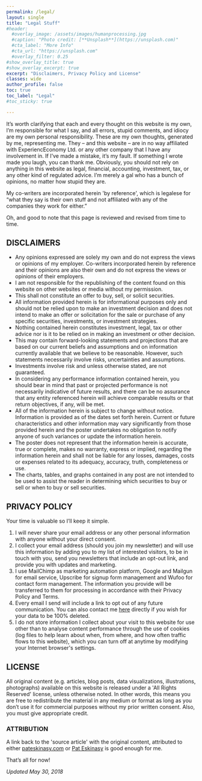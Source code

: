 ```yaml
---
permalink: /legal/
layout: single
title: "Legal Stuff"
#header:
  #overlay_image: /assets/images/humanprocessing.jpg
  #caption: "Photo credit: [**Unsplash**](https://unsplash.com)"
  #cta_label: "More Info"
  #cta_url: "https://unsplash.com"
  #overlay_filter: 0.25
#show_overlay_title: true
#show_overlay_excerpt: true
excerpt: "Disclaimers, Privacy Policy and License"
classes: wide
author_profile: false
toc: true
toc_label: "Legal"
#toc_sticky: true 

---
```


It’s worth clarifying that each and every thought on this website is my own, I’m responsible for what I say, and all errors, stupid comments, and idiocy are my own personal responsibility. These are my own thoughts, generated by me, representing me. They – and this website – are in no way affiliated with ExperiencEconomy Ltd. or any other company that I have any involvement in. If I’ve made a mistake, it’s my fault. If something I wrote made you laugh, you can thank me. Obviously, you should not rely on anything in this website as legal, financial, accounting, investment, tax, or any other kind of regulated advice. I’m merely a gal who has a bunch of opinions, no matter how stupid they are.

My co-writers are incorporated herein 'by reference', which is legalese for “what they say is their own stuff and not affiliated with any of the companies they work for either.”

Oh, and good to note that this page is reviewed and revised from time to time.


## DISCLAIMERS

- Any opinions expressed are solely my own and do not express the views or opinions of my employer. Co-writers incorporated herein by reference and their opinions are also their own and do not express the views or opinions of their employers.
- I am not responsible for the republishing of the content found on this website on other websites or media without my permission.
- This shall not constitute an offer to buy, sell, or solicit securities.
- All information provided herein is for informational purposes only and should not be relied upon to make an investment decision and does not intend to make an offer or solicitation for the sale or purchase of any specific securities, investments, or investment strategies.
- Nothing contained herein constitutes investment, legal, tax or other advice nor is it to be relied on in making an investment or other decision.
- This may contain forward-looking statements and projections that are based on our current beliefs and assumptions and on information currently available that we believe to be reasonable. However, such statements necessarily involve risks, uncertainties and assumptions.
- Investments involve risk and unless otherwise stated, are not guaranteed.
- In considering any performance information contained herein, you should bear in mind that past or projected performance is not necessarily indicative of future results, and there can be no assurance that any entity referenced herein will achieve comparable results or that return objectives, if any, will be met.
- All of the information herein is subject to change without notice. Information is provided as of the dates set forth herein. Current or future characteristics and other information may vary significantly from those provided herein and the poster undertakes no obligation to notify anyone of such variances or update the information herein.
- The poster does not represent that the information herein is accurate, true or complete, makes no warranty, express or implied, regarding the information herein and shall not be liable for any losses, damages, costs or expenses related to its adequacy, accuracy, truth, completeness or use.
- The charts, tables, and graphs contained in any post are not intended to be used to assist the reader in determining which securities to buy or sell or when to buy or sell securities.


## PRIVACY POLICY

Your time is valuable so I’ll keep it simple.
1. I will never share your email address or any other personal information with anyone without your direct consent.
2. I collect your email address (should you join my newsletter) and will use this information by adding you to my list of interested visitors, to be in touch with you, send you newsletters that include an opt-out link, and provide you with updates and marketing.
3. I use MailChimp as marketing automation platform, Google and Mailgun for email service, Upscribe for signup form management and Wufoo for contact form management. The information you provide will be transferred to them for processing in accordance with their Privacy Policy and Terms.
4. Every email I send will include a link to opt out of any future communication. You can also contact me [here](/contact) directly if you wish for your data to be 100% deleted.
5. I do not store information I collect about your visit to this website for use other than to analyse content performance through the use of cookies (log files to help learn about when, from where, and how often traffic flows to this website), which you can turn off at anytime by modifying your Internet browser's settings.


## LICENSE

All original content (e.g. articles, blog posts, data visualizations, illustrations, photographs) available on this website is released under a 'All Rights Reserved' license, unless otherwise noted. In other words, this means you are free to redistribute the material in any medium or format as long as you don’t use it for commercial purposes without my prior written consent. Also, you must give appropriate credit.

### ATTRIBUTION

A link back to the 'source article' with the original content, attributed to either [pateskinasy.com](https://www.pateskinasy.com) or [Pat Eskinasy](https://www.pateskinasy.com) is good enough for me.

That’s all for now!

_Updated May 30, 2018_
